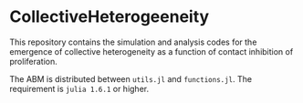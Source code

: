 # CollectiveHeterogeeneity
This repository contains the simulation and analysis codes for the emergence of collective heterogeneity as a function of contact inhibition of proliferation. 

The ABM is distributed between `utils.jl` and `functions.jl`. The requirement is `julia 1.6.1` or higher. 
